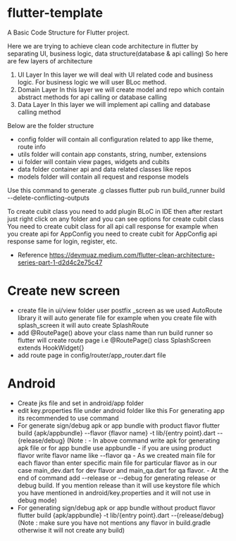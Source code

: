 # flutter-template

A Basic Code Structure for Flutter project.

Here we are trying to achieve clean code architecture in flutter by separating UI, business logic,
data structure(database & api calling)
So here are few layers of architecture

1) UI Layer
   In this layer we will deal with UI related code and business logic. For business logic we will
   user BLoc method.
2) Domain Layer
   In this layer we will create model and repo which contain abstract methods for api calling or
   database calling
3) Data Layer
   In this layer we will implement api calling and database calling method

Below are the folder structure

- config folder will contain all configuration related to app like theme, route info
- utils folder will contain app constants, string, number, extensions
- ui folder will contain view pages, widgets and cubits
- data folder container api and data related classes like repos
- models folder will contain all request and response models

Use this command to generate .g classes
flutter pub run build_runner build --delete-conflicting-outputs

To create cubit class you need to add plugin BLoC in IDE then after restart just right click on any
folder and you can see options for create cubit class
You need to create cubit class for all api call response for example when you create api for
AppConfig you need to create cubit for AppConfig api response same for login, register, etc.

- Reference
  https://devmuaz.medium.com/flutter-clean-architecture-series-part-1-d2d4c2e75c47

# Create new screen
- create file in ui/view folder user postfix _screen as we used AutoRoute library it will auto generate file for example when you create file with splash_screen it will auto create SplashRoute
- add @RoutePage() above your class name than run build runner so flutter will create route page
    i.e @RoutePage()
        class SplashScreen extends HookWidget{}
- add route page in config/router/app_router.dart file 

# Android
- Create jks file and set in android/app folder
- edit key.properties file under android folder like this 
  For generating app its recommended to use command
- For generate sign/debug apk or app bundle with product flavor
   flutter build {apk/appbundle} --flavor {flavor name} -t lib/{entry point}.dart --{release/debug}
  (Note : - In above command write apk for generating apk file or for app bundle use appbundle 
          - if you are using product flavor write flavor name like --flavor qa
          - As we created main file for each flavor than enter specific main file for particular flavor as in our case main_dev.dart for dev flavor and main_qa.dart for qa flavor.
          - At the end of command add --release or --debug for generating release or debug build. If you mention release than it will use keystore file which you have mentioned in android/key.properties and it will not use in debug mode)
- For generating sign/debug apk or app bundle without product flavor
  flutter build {apk/appbundle} -t lib/{entry point}.dart --{release/debug}
  (Note : make sure you have not mentions any flavor in build.gradle otherwise it will not create any build)
  